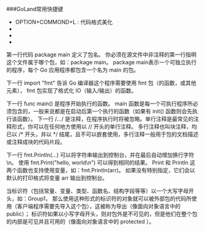 ###GoLand常用快捷键

- OPTION+COMMOND+L  : 代码格式美化
- 
- 
- 

第一行代码 package main 定义了包名。
你必须在源文件中非注释的第一行指明这个文件属于哪个包，如：package main。
package main表示一个可独立执行的程序，每个 Go 应用程序都包含一个名为 main 的包。

下一行 import "fmt" 告诉 Go 编译器这个程序需要使用 fmt 包（的函数，或其他元素），
fmt 包实现了格式化 IO（输入/输出）的函数。

下一行 func main() 是程序开始执行的函数。
main 函数是每一个可执行程序所必须包含的，一般来说都是在启动后第一个执行的函数（如果有 init() 函数则会先执行该函数）。
下一行 /*...*/ 是注释，在程序执行时将被忽略。单行注释是最常见的注释形式，你可以在任何地方使用以 // 开头的单行注释。
多行注释也叫块注释，均已以 /* 开头，并以 */ 结尾，且不可以嵌套使用，多行注释一般用于包的文档描述或注释成块的代码片段。

下一行 fmt.Println(...) 可以将字符串输出到控制台，并在最后自动增加换行字符 \n。 
使用 fmt.Print("hello, world\n") 可以得到相同的结果。 
Print 和 Println 这两个函数也支持使用变量，如：fmt.Println(arr)。
如果没有特别指定，它们会以默认的打印格式将变量 arr 输出到控制台。

当标识符（包括常量、变量、类型、函数名、结构字段等等）以一个大写字母开头，如：Group1，
那么使用这种形式的标识符的对象就可以被外部包的代码所使用（客户端程序需要先导入这个包），这被称为导出（像面向对象语言中的 public）；
标识符如果以小写字母开头，则对包外是不可见的，但是他们在整个包的内部是可见并且可用的（像面向对象语言中的 protected ）。